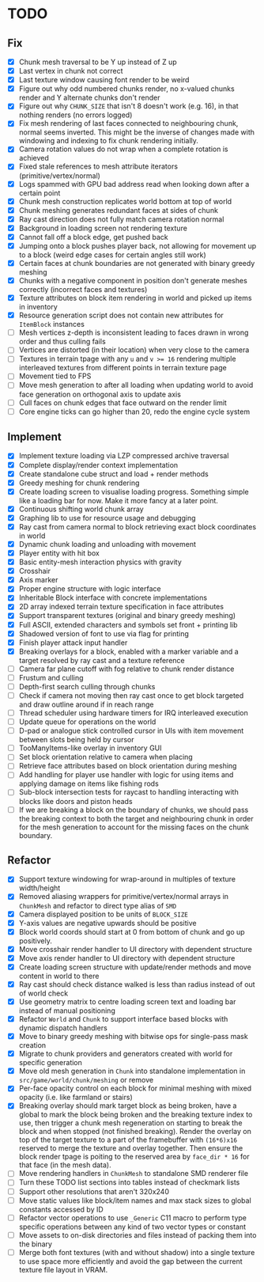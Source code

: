 # TODO

## Fix

* [X]  Chunk mesh traversal to be Y up instead of Z up
* [X]  Last vertex in chunk not correct
* [X]  Last texture window causing font render to be weird
* [X]  Figure out why odd numbered chunks render, no x-valued chunks render and Y alternate chunks don't render
* [X]  Figure out why `CHUNK_SIZE` that isn't 8 doesn't work (e.g. 16), in that nothing renders (no errors logged)
* [X]  Fix mesh rendering of last faces connected to neighbouring chunk, normal seems inverted.  This might be the inverse of changes made with windowing and indexing to fix chunk rendering initially.
* [X]  Camera rotation values do not wrap when a complete rotation is achieved
* [X]  Fixed stale references to mesh attribute iterators (primitive/vertex/normal)
* [X]  Logs spammed with GPU bad address read when looking down after a certain point
* [X]  Chunk mesh construction replicates world bottom at top of world
* [X]  Chunk meshing generates redundant faces at sides of chunk
* [X]  Ray cast direction does not fully match camera rotation normal
* [X]  Background in loading screen not rendering texture
* [X]  Cannot fall off a block edge, get pushed back
* [X]  Jumping onto a block pushes player back, not allowing for movement up to a block (weird edge cases for certain angles still work)
* [X]  Certain faces at chunk boundaries are not generated with binary greedy meshing
* [X]  Chunks with a negative component in position don't generate meshes correctly (incorrect faces and textures)
* [X]  Texture attributes on block item rendering in world and picked up items in inventory
* [X]  Resource generation script does not contain new attributes for `ItemBlock` instances
* [ ]  Mesh vertices z-depth is inconsistent leading to faces drawn in wrong order and thus culling fails
* [ ]  Vertices are distorted (in their location) when very close to the camera
* [ ]  Textures in terrain tpage with any `u` and `v >= 16` rendering multiple interleaved textures from different points in terrain texture page
* [ ]  Movement tied to FPS
* [ ]  Move mesh generation to after all loading when updating world to avoid face generation on orthogonal axis to update axis
* [ ]  Cull faces on chunk edges that face outward on the render limit
* [ ]  Core engine ticks can go higher than 20, redo the engine cycle system

## Implement

* [X]  Implement texture loading via LZP compressed archive traversal
* [X]  Complete display/render context implementation
* [X]  Create standalone cube struct and load + render methods
* [X]  Greedy meshing for chunk rendering
* [X]  Create loading screen to visualise loading progress. Something simple like a loading bar for now. Make it more fancy at a later point.
* [X]  Continuous shifting world chunk array
* [X]  Graphing lib to use for resource usage and debugging
* [X]  Ray cast from camera normal to block retrieving exact block coordinates in world
* [X]  Dynamic chunk loading and unloading with movement
* [X]  Player entity with hit box
* [X]  Basic entity-mesh interaction physics with gravity
* [X]  Crosshair
* [X]  Axis marker
* [X]  Proper engine structure with logic interface
* [X]  Inheritable Block interface with concrete implementations
* [X]  2D array indexed terrain texture specification in face attributes
* [X]  Support transparent textures (original and binary greedy meshing)
* [X]  Full ASCII, extended characters and symbols set front + printing lib
* [X]  Shadowed version of font to use via flag for printing
* [X]  Finish player attack input handler
* [X]  Breaking overlays for a block, enabled with a marker variable and a target resolved by ray cast and a texture reference
* [ ]  Camera far plane cutoff with fog relative to chunk render distance
* [ ]  Frustum and culling
* [ ]  Depth-first search culling through chunks
* [ ]  Check if camera not moving then ray cast once to get block targeted and draw outline around if in reach range
* [ ]  Thread scheduler using hardware timers for IRQ interleaved execution
* [ ]  Update queue for operations on the world
* [ ]  D-pad or analogue stick controlled cursor in UIs with item movement between slots being held by cursor
* [ ]  TooManyItems-like overlay in inventory GUI
* [ ]  Set block orientation relative to camera when placing
* [ ]  Retrieve face attributes based on block orientation during meshing
* [ ]  Add handling for player use handler with logic for using items and applying damage on items like fishing rods
* [ ]  Sub-block intersection tests for raycast to handling interacting with blocks like doors and piston heads
* [ ]  If we are breaking a block on the boundary of chunks, we should pass the breaking context to both the target and neighbouring chunk in order for the mesh generation to account for the missing faces on the chunk boundary.

## Refactor

* [X]  Support texture windowing for wrap-around in multiples of texture width/height
* [X]  Removed aliasing wrappers for primitive/vertex/normal arrays in `ChunkMesh` and refactor to direct type alias of `SMD`
* [X]  Camera displayed position to be units of `BLOCK_SIZE`
* [X]  Y-axis values are negative upwards should be positive
* [X]  Block world coords should start at 0 from bottom of chunk and go up positively.
* [X]  Move crosshair render handler to UI directory with dependent structure
* [X]  Move axis render handler to UI directory with dependent structure
* [X]  Create loading screen structure with update/render methods and move content in world to there
* [X]  Ray cast should check distance walked is less than radius instead of out of world check
* [X]  Use geometry matrix to centre loading screen text and loading bar instead of manual positioning
* [X]  Refactor `World` and `Chunk` to support interface based blocks with dynamic dispatch handlers
* [X]  Move to binary greedy meshing with bitwise ops for single-pass mask creation
* [X]  Migrate to chunk providers and generators created with world for specific generation
* [X]  Move old mesh generation in `Chunk` into standalone implementation in `src/game/world/chunk/meshing` or remove
* [X]  Per-face opacity control on each block for minimal meshing with mixed opacity (i.e. like farmland or stairs)
* [X]  Breaking overlay should mark target block as being broken, have a global to mark the block being broken and the breaking texture index to use, then trigger a chunk mesh regeneration on starting to break the block and when stopped (not finished breaking). Render the overlay on top of the target texture to a part of the framebuffer with `(16*6)x16` reserved to merge the texture and overlay together. Then ensure the block render tpage is poiting to the reserved area by `face_dir * 16` for that face (in the mesh data).
* [ ]  Move rendering handlers in `ChunkMesh` to standalone SMD renderer file
* [ ]  Turn these TODO list sections into tables instead of checkmark lists
* [ ]  Support other resolutions that aren't 320x240
* [ ]  Move static values like block/item names and max stack sizes to global constants accessed by ID
* [ ]  Refactor vector operations to use `_Generic` C11 macro to perform type specific operations between any kind of two vector types or constant
* [ ]  Move assets to on-disk directories and files instead of packing them into the binary
* [ ]  Merge both font textures (with and without shadow) into a single texture to use space more efficiently and avoid the gap between the current texture file layout in VRAM.

